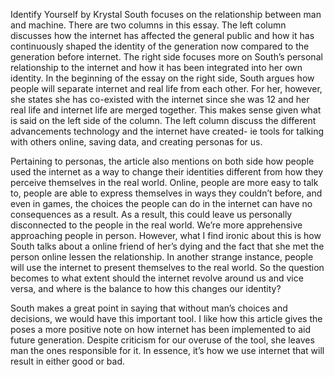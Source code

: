 Identify Yourself by Krystal South focuses on the relationship between man and machine. There are two columns in this essay. The left column discusses how the internet has affected the general public and how it has continuously shaped the identity of the generation now compared to the generation before internet. The right side focuses more on South’s personal relationship to the internet and how it has been integrated into her own identity. In the beginning of the essay on the right side, South argues how people will separate internet and real life from each other. For her, however, she states she has co-existed with the internet since she was 12 and her real life and internet life are merged together. This makes sense given what is said on the left side of the column. The left column discuss the different advancements technology and the internet have created- ie tools for talking with others online, saving data, and creating personas for us.

Pertaining to personas, the article also mentions on both side how people used the internet as a way to change their identities different from how they perceive themselves in the real world. Online, people are more easy to talk to, people are able to express themselves in ways they couldn’t before, and even in games, the choices the people can do in the internet can have no consequences as a result. As a result, this could leave us personally disconnected to the people in the real world. We’re more apprehensive approaching people in person. However, what I find ironic about this is how South talks about a online friend of her’s dying and the fact that she met the person online lessen the relationship. In another strange instance, people will use the internet to present themselves to the real world. So the question becomes to what extent should the internet revolve around us and vice versa, and where is the balance to how this changes our identity? 

South makes a great point in saying that without man’s choices and decisions, we would have this important tool. I like how this article gives the poses a more positive note on how  internet has been implemented to aid future generation. Despite criticism for our overuse of the tool, she leaves man the ones responsible for it. In essence, it’s how we use internet that will result in either good or bad.
